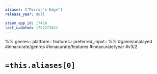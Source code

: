 ```yaml
---
aliases: ["Mirror's Edge"]
release_year: null

steam_app_id: 17410
last_updated: 1752273834
---
```

%%
genres:: 
platform:: 
features:: 
preferred_input:: 
%%
#game/unplayed
#innacurate/genres
#innacurate/features
#innacurate/year
#v3/2

# `=this.aliases[0]`